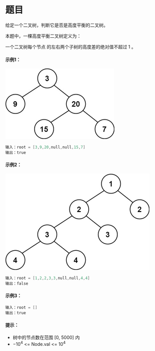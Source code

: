 # 题目
给定一个二叉树，判断它是否是高度平衡的二叉树。

本题中，一棵高度平衡二叉树定义为：

一个二叉树每个节点 的左右两个子树的高度差的绝对值不超过 1 。

#### 示例1：
![图片](../Images/0110.jpg)
```c++
输入：root = [3,9,20,null,null,15,7]
输出：true
```

#### 示例2：
![图片](../Images/0110.1.jpg)
```c++
输入：root = [1,2,2,3,3,null,null,4,4]
输出：false
```

#### 示例3：

```c++
输入：root = []
输出：true
```


#### 提示：

* 树中的节点数在范围 [0, 5000] 内
* $-10^4$ <= Node.val <= $10^4$